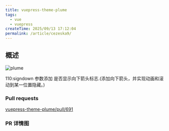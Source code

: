 ```yaml
---
title: vuepress-theme-plume
tags:
  - vue
  - vuepress
createTime: 2025/09/13 17:12:04
permalink: /article/cezeska9/
---
```


## 概述

![plume](/vuepress/signdown.gif)

110:signdown 参数添加 是否显示向下箭头标志.(添加向下箭头，并实现动画和滚动到某一位置隐藏。)

### Pull requests

[vuepress-theme-plume/pull/691](https://github.com/pengzhanbo/vuepress-theme-plume/pull/691)

### PR 详情图

<GithubView src="/reborn-net/UniDevTools/pull/8" />

<CustomComponent />

